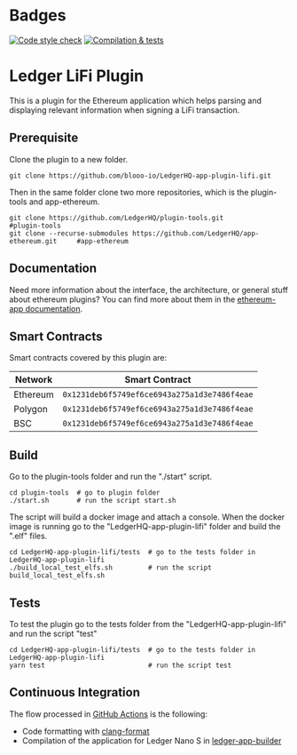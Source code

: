 # Badges
[![Code style check](https://github.com/blooo-io/LedgerHQ-app-plugin-lifi/actions/workflows/lint-workflow.yml/badge.svg)](https://github.com/blooo-io/LedgerHQ-app-plugin-lifi/actions/workflows/lint-workflow.yml)
[![Compilation & tests](https://github.com/blooo-io/LedgerHQ-app-plugin-lifi/actions/workflows/ci-workflow.yml/badge.svg)](https://github.com/blooo-io/LedgerHQ-app-plugin-lifi/actions/workflows/ci-workflow.yml)

# Ledger LiFi Plugin

This is a plugin for the Ethereum application which helps parsing and displaying relevant information when signing a LiFi transaction.

## Prerequisite

Clone the plugin to a new folder.

```shell
git clone https://github.com/blooo-io/LedgerHQ-app-plugin-lifi.git
```

Then in the same folder clone two more repositories, which is the plugin-tools and app-ethereum.

```shell
git clone https://github.com/LedgerHQ/plugin-tools.git                          #plugin-tools
git clone --recurse-submodules https://github.com/LedgerHQ/app-ethereum.git     #app-ethereum
```
## Documentation

Need more information about the interface, the architecture, or general stuff about ethereum plugins? You can find more about them in the [ethereum-app documentation](https://github.com/LedgerHQ/app-ethereum/blob/master/doc/ethapp_plugins.asc).

## Smart Contracts

Smart contracts covered by this plugin are:

| Network  | Smart Contract |
|   ---    | --- |
| Ethereum | `0x1231deb6f5749ef6ce6943a275a1d3e7486f4eae`|
| Polygon  | `0x1231deb6f5749ef6ce6943a275a1d3e7486f4eae`|
| BSC      | `0x1231deb6f5749ef6ce6943a275a1d3e7486f4eae`|


## Build

Go to the plugin-tools folder and run the "./start" script.
```shell
cd plugin-tools  # go to plugin folder
./start.sh       # run the script start.sh
```
The script will build a docker image and attach a console.
When the docker image is running go to the "LedgerHQ-app-plugin-lifi" folder and build the ".elf" files.
```shell
cd LedgerHQ-app-plugin-lifi/tests  # go to the tests folder in LedgerHQ-app-plugin-lifi
./build_local_test_elfs.sh         # run the script build_local_test_elfs.sh
```

## Tests

To test the plugin go to the tests folder from the "LedgerHQ-app-plugin-lifi" and run the script "test"
```shell
cd LedgerHQ-app-plugin-lifi/tests  # go to the tests folder in LedgerHQ-app-plugin-lifi
yarn test                          # run the script test
```
## Continuous Integration


The flow processed in [GitHub Actions](https://github.com/features/actions) is the following:

- Code formatting with [clang-format](http://clang.llvm.org/docs/ClangFormat.html)
- Compilation of the application for Ledger Nano S in [ledger-app-builder](https://github.com/LedgerHQ/ledger-app-builder)
